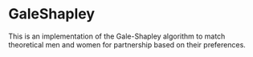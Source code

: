 # GaleShapley

This is an implementation of the Gale-Shapley algorithm to match theoretical men and women for partnership based on their preferences.
